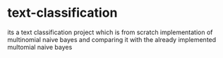 # text-classification
its a text classification project which is from scratch implementation of multinomial naive bayes and comparing it with the already implemented multomial naive bayes
